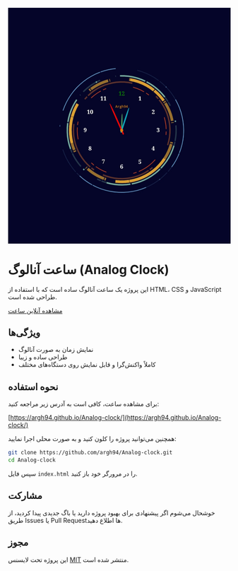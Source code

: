 

![img_clock](img/screenshot1.jpg)

# ساعت آنالوگ (Analog Clock)

این پروژه یک ساعت آنالوگ ساده است که با استفاده از HTML، CSS و JavaScript طراحی شده است.

[مشاهده آنلاین ساعت](https://argh94.github.io/Analog-clock/)

## ویژگی‌ها

- نمایش زمان به صورت آنالوگ
- طراحی ساده و زیبا
- کاملاً واکنش‌گرا و قابل نمایش روی دستگاه‌های مختلف

## نحوه استفاده

برای مشاهده ساعت، کافی است به آدرس زیر مراجعه کنید:

[https://argh94.github.io/Analog-clock/](https://argh94.github.io/Analog-clock/)

همچنین می‌توانید پروژه را کلون کنید و به صورت محلی اجرا نمایید:

```sh
git clone https://github.com/argh94/Analog-clock.git
cd Analog-clock
```

سپس فایل `index.html` را در مرورگر خود باز کنید.

## مشارکت

خوشحال می‌شوم اگر پیشنهادی برای بهبود پروژه دارید یا باگ جدیدی پیدا کردید، از طریق Issues یا Pull Request‌ها اطلاع دهید.

## مجوز

این پروژه تحت لایسنس [MIT](LICENSE) منتشر شده است.
